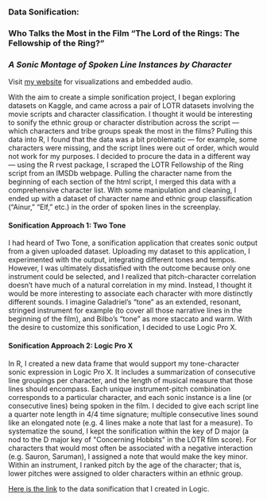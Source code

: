 ### Data Sonification:
### Who Talks the Most in the Film “The Lord of the Rings: The Fellowship of the Ring?”
### *A Sonic Montage of Spoken Line Instances by Character*

Visit [my website](https://aurawalmer.com/data-sonification-lotr "Aura Walmer") for visualizations and embedded audio. 

With the aim to create a simple sonification project, I began exploring datasets on Kaggle, and came across a pair of LOTR datasets involving the movie scripts and character classification. I thought it would be interesting to sonify the ethnic group or character distribution across the script — which characters and tribe groups speak the most in the films?
Pulling this data into R, I found that the data was a bit problematic — for example, some characters were missing, and the script lines were out of order, which would not work for my purposes. I decided to procure the data in a different way — using the R rvest package, I scraped the LOTR Fellowship of the Ring script from an IMSDb webpage. Pulling the character name from the beginning of each <b></b> section of the html script, I merged this data with a comprehensive character list. 
With some manipulation and cleaning, I ended up with a dataset of character name and ethnic group classification (“Ainur,” “Elf,” etc.) in the order of spoken lines in the screenplay.

#### Sonification Approach 1: Two Tone
I had heard of Two Tone, a sonification application that creates sonic output from a given uploaded dataset. Uploading my dataset to this application, I experimented with the output, integrating different tones and tempos. However, I was ultimately dissatisfied with the outcome because only one instrument could be selected, and I realized that pitch-character correlation doesn’t have much of a natural correlation in my mind. Instead, I thought it would be more interesting to associate each character with more distinctly different sounds. I imagine Galadriel’s “tone” as an extended, resonant, stringed instrument for example (to cover all those narrative lines in the beginning of the film), and Bilbo’s “tone” as more staccato and warm. With the desire to customize this sonification, I decided to use Logic Pro X.

#### Sonification Approach 2: Logic Pro X
In R, I created a new data frame that would support my tone-character sonic expression in Logic Pro X. It includes a summarization of consecutive line groupings per character, and the length of musical measure that those lines should encompass. Each unique instrument-pitch combination corresponds to a particular character, and each sonic instance is a line (or consecutive lines) being spoken in the film. I decided to give each script line a quarter note length in 4/4 time signature; multiple consecutive lines sound like an elongated note (e.g. 4 lines make a note that last for a measure). To systematize the sound, I kept the sonification within the key of D major (a nod to the D major key of "Concerning Hobbits" in the LOTR film score). For characters that would most often be associated with a negative interaction (e.g. Sauron, Saruman), I assigned a note that would make the key minor. Within an instrument, I ranked pitch by the age of the character; that is, lower pitches were assigned to older characters within an ethnic group.

[Here is the link](https://soundcloud.com/aurawalmer/data-sonification-lotr?utm_source=clipboard&utm_medium=text&utm_campaign=social_sharing#t=2:50 "SoundCloud") to the data sonification that I created in Logic. 

